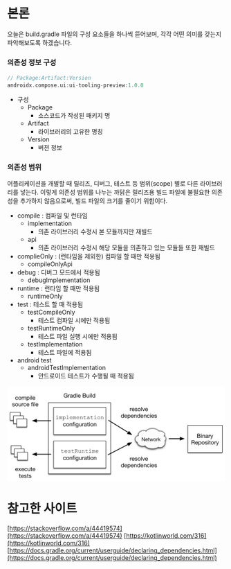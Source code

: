 # 본론

오늘은 build.gradle 파일의 구성 요소들을 하나씩 뜯어보며, 각각 어떤 의미를 갖는지 파악해보도록 하겠습니다.

### 의존성 정보 구성

```groovy
// Package:Artifact:Version
androidx.compose.ui:ui-tooling-preview:1.0.0
```

- 구성
  - Package
    - 소스코드가 작성된 패키지 명
  - Artifact
    - 라이브러리의 고유한 명칭
  - Version
    - 버젼 정보

### 의존성 범위

어플리케이션을 개발할 때 릴리즈, 디버그, 테스트 등 범위(scope) 별로 다른 라이브러리를 넣는다. 이렇게
의존성 범위를 나누는 까닭은 릴리즈용 빌드 파일에 불필요한 의존성을 추가하지 않음으로써, 빌드 파일의 크기를 줄이기 위함이다.

- compile : 컴파일 및 런타임
  - implementation
    - 의존 라이브러리 수정시 본 모듈까지만 재빌드
  - api
    - 의존 라이브러리 수정시 해당 모듈을 의존하고 있는 모듈들 또한 재빌드
- complieOnly : (런타임을 제외한) 컴파일 할 때만 적용됨
  - compileOnlyApi
- debug : 디버그 모드에서 적용됨
  - debugImplementation
- runtime : 런타임 할 때만 적용됨
  - runtimeOnly
- test : 테스트 할 때 적용됨
  - testCompileOnly
    - 테스트 컴파일 시에만 적용됨
  - testRuntimeOnly
    - 테스트 파일 실행 시에만 적용됨
  - testImplementation
    - 테스트 파일에 적용됨
- android test
  - androidTestImplementation
    - 안드로이드 테스트가 수행될 때 적용됨

![dependency_options](dependency-management-configurations.png)

# 참고한 사이트

[https://stackoverflow.com/a/44419574](https://stackoverflow.com/a/44419574)
[https://kotlinworld.com/316](https://kotlinworld.com/316)
[https://docs.gradle.org/current/userguide/declaring_dependencies.html](https://docs.gradle.org/current/userguide/declaring_dependencies.html)
